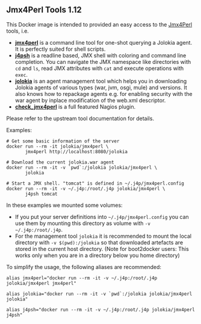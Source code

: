 ## Jmx4Perl Tools 1.12

This Docker image is intended to provided an easy access to the [Jmx4Perl](http://www.jmx4perl.org) tools, i.e.

* [**jmx4perl**](http://search.cpan.org/~roland/jmx4perl/scripts/jmx4perl) is a command line tool for one-shot querying a Jolokia agent. It is perfectly suited for shell scripts.
* [**j4psh**](http://search.cpan.org/~roland/jmx4perl/scripts/j4psh) is a readline based, JMX shell with coloring and command line completion. You can navigate the JMX namespace like directories with `cd` and `ls`, read JMX attributes with `cat` and execute operations with `exec`. 
* [**jolokia**](http://search.cpan.org/~roland/jmx4perl/scripts/jolokia) is an agent management tool which helps you in downloading Jolokia agents of various types (war, jvm, osgi, mule) and versions. It also knows how to repackage agents e.g. for enabling security with the war agent by inplace modification of the web.xml descriptor. 
* [**check_jmx4perl**](http://search.cpan.org/~roland/jmx4perl/scripts/check_jmx4perl) is a full featured Nagios plugin.

Please refer to the upstream tool documentation for details. 

Examples:

```shell
# Get some basic information of the server
docker run --rm -it jolokia/jmx4perl \
       jmx4perl http://localhost:8080/jolokia

# Download the current jolokia.war agent
docker run --rm -it -v `pwd`:/jolokia jolokia/jmx4perl \
       jolokia

# Start a JMX shell. "tomcat" is defined in ~/.j4p/jmx4perl.config
docker run --rm -it -v ~/.j4p:/root/.j4p jolokia/jmx4perl \
       j4psh tomcat
```

In these examples we mounted some volumes:

* If you put your server definitions into `~/.j4p/jmx4perl.config` you can use them by mounting this directory as volume with `-v ~/.j4p:/root/.j4p`. 
* For the management tool `jolokia` it is recommended to mount the local directory with `-v $(pwd):/jolokia` so that downloaded artefacts are stored in the current host directory. (Note for boot2docker users: This works only when you are in a directory below you home directory)

To simplify the usage, the following aliases are recommended:

```shell
alias jmx4perl="docker run --rm -it -v ~/.j4p:/root/.j4p jolokia/jmx4perl jmx4perl"

alias jolokia="docker run --rm -it -v `pwd`:/jolokia jolokia/jmx4perl jolokia"

alias j4psh="docker run --rm -it -v ~/.j4p:/root/.j4p jolokia/jmx4perl j4psh"
```
